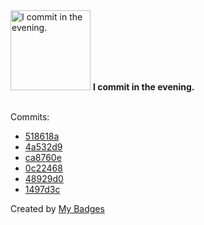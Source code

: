 <img src="https://my-badges.github.io/my-badges/evening-commits.png" alt="I commit in the evening." title="I commit in the evening." width="128">
<strong>I commit in the evening.</strong>
<br><br>

Commits:

- <a href="https://github.com/p0dalirius/smbclient-ng/commit/518618a713cdaf8111550d67c7ffb83492189af5">518618a</a>
- <a href="https://github.com/p0dalirius/smbclient-ng/commit/4a532d94c69e2eb15389be1d5fa6a4c640de7d93">4a532d9</a>
- <a href="https://github.com/p0dalirius/smbclient-ng/commit/ca8760e80e72572b52766dba8402fd6b85431191">ca8760e</a>
- <a href="https://github.com/p0dalirius/smbclient-ng/commit/0c22468dce55ea73fa7b2ca5bac994aa07afe358">0c22468</a>
- <a href="https://github.com/p0dalirius/smbclient-ng/commit/48929d069df6067115d0f8e10d58f85c598eddc9">48929d0</a>
- <a href="https://github.com/p0dalirius/smbclient-ng/commit/1497d3c9aedda4c67d6b34e97ff593dedce3a2d4">1497d3c</a>


Created by <a href="https://github.com/my-badges/my-badges">My Badges</a>